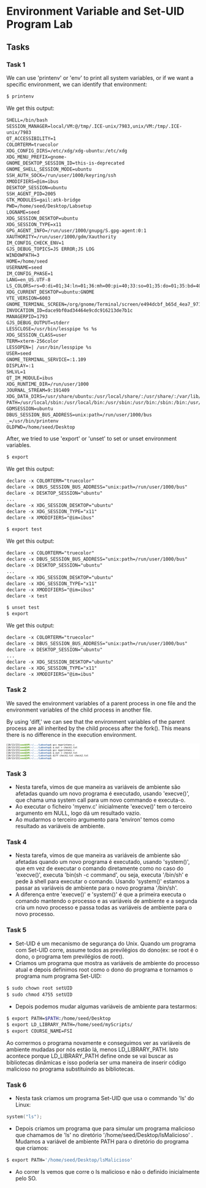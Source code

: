 # Environment Variable and Set-UID Program Lab

## Tasks

### Task 1
We can use 'printenv' or 'env' to print all system variables, or if we want a specific environment, we can identify that environment:<br>
 ```bash
 $ printenv
 ```
We get this output:


```
SHELL=/bin/bash
SESSION_MANAGER=local/VM:@/tmp/.ICE-unix/7983,unix/VM:/tmp/.ICE-unix/7983
QT_ACCESSIBILITY=1
COLORTERM=truecolor
XDG_CONFIG_DIRS=/etc/xdg/xdg-ubuntu:/etc/xdg
XDG_MENU_PREFIX=gnome-
GNOME_DESKTOP_SESSION_ID=this-is-deprecated
GNOME_SHELL_SESSION_MODE=ubuntu
SSH_AUTH_SOCK=/run/user/1000/keyring/ssh
XMODIFIERS=@im=ibus
DESKTOP_SESSION=ubuntu
SSH_AGENT_PID=2005
GTK_MODULES=gail:atk-bridge
PWD=/home/seed/Desktop/Labsetup
LOGNAME=seed
XDG_SESSION_DESKTOP=ubuntu
XDG_SESSION_TYPE=x11
GPG_AGENT_INFO=/run/user/1000/gnupg/S.gpg-agent:0:1
XAUTHORITY=/run/user/1000/gdm/Xauthority
IM_CONFIG_CHECK_ENV=1
GJS_DEBUG_TOPICS=JS ERROR;JS LOG
WINDOWPATH=3
HOME=/home/seed
USERNAME=seed
IM_CONFIG_PHASE=1
LANG=en_US.UTF-8
LS_COLORS=rs=0:di=01;34:ln=01;36:mh=00:pi=40;33:so=01;35:do=01;35:bd=40;33;01:cd=40;33;01:or=40;31;01:mi=00:su=37;41:sg=30;43:ca=30;41:tw=30;42:ow=34;42:st=37;44:ex=01;32:*.tar=01;31:*.tgz=01;31:*.arc=01;31:*.arj=01;31:*.taz=01;31:*.lha=01;31:*.lz4=01;31:*.lzh=01;31:*.lzma=01;31:*.tlz=01;31:*.txz=01;31:*.tzo=01;31:*.t7z=01;31:*.zip=01;31:*.z=01;31:*.dz=01;31:*.gz=01;31:*.lrz=01;31:*.lz=01;31:*.lzo=01;31:*.xz=01;31:*.zst=01;31:*.tzst=01;31:*.bz2=01;31:*.bz=01;31:*.tbz=01;31:*.tbz2=01;31:*.tz=01;31:*.deb=01;31:*.rpm=01;31:*.jar=01;31:*.war=01;31:*.ear=01;31:*.sar=01;31:*.rar=01;31:*.alz=01;31:*.ace=01;31:*.zoo=01;31:*.cpio=01;31:*.7z=01;31:*.rz=01;31:*.cab=01;31:*.wim=01;31:*.swm=01;31:*.dwm=01;31:*.esd=01;31:*.jpg=01;35:*.jpeg=01;35:*.mjpg=01;35:*.mjpeg=01;35:*.gif=01;35:*.bmp=01;35:*.pbm=01;35:*.pgm=01;35:*.ppm=01;35:*.tga=01;35:*.xbm=01;35:*.xpm=01;35:*.tif=01;35:*.tiff=01;35:*.png=01;35:*.svg=01;35:*.svgz=01;35:*.mng=01;35:*.pcx=01;35:*.mov=01;35:*.mpg=01;35:*.mpeg=01;35:*.m2v=01;35:*.mkv=01;35:*.webm=01;35:*.ogm=01;35:*.mp4=01;35:*.m4v=01;35:*.mp4v=01;35:*.vob=01;35:*.qt=01;35:*.nuv=01;35:*.wmv=01;35:*.asf=01;35:*.rm=01;35:*.rmvb=01;35:*.flc=01;35:*.avi=01;35:*.fli=01;35:*.flv=01;35:*.gl=01;35:*.dl=01;35:*.xcf=01;35:*.xwd=01;35:*.yuv=01;35:*.cgm=01;35:*.emf=01;35:*.ogv=01;35:*.ogx=01;35:*.aac=00;36:*.au=00;36:*.flac=00;36:*.m4a=00;36:*.mid=00;36:*.midi=00;36:*.mka=00;36:*.mp3=00;36:*.mpc=00;36:*.ogg=00;36:*.ra=00;36:*.wav=00;36:*.oga=00;36:*.opus=00;36:*.spx=00;36:*.xspf=00;36:
XDG_CURRENT_DESKTOP=ubuntu:GNOME
VTE_VERSION=6003
GNOME_TERMINAL_SCREEN=/org/gnome/Terminal/screen/e494dcbf_b65d_4ea7_9713_3704ed94ecdd
INVOCATION_ID=dace9bf0ad34464e9cdc916213de7b1c
MANAGERPID=1793
GJS_DEBUG_OUTPUT=stderr
LESSCLOSE=/usr/bin/lesspipe %s %s
XDG_SESSION_CLASS=user
TERM=xterm-256color
LESSOPEN=| /usr/bin/lesspipe %s
USER=seed
GNOME_TERMINAL_SERVICE=:1.109
DISPLAY=:1
SHLVL=1
QT_IM_MODULE=ibus
XDG_RUNTIME_DIR=/run/user/1000
JOURNAL_STREAM=9:191409
XDG_DATA_DIRS=/usr/share/ubuntu:/usr/local/share/:/usr/share/:/var/lib/snapd/desktop
PATH=/usr/local/sbin:/usr/local/bin:/usr/sbin:/usr/bin:/sbin:/bin:/usr/games:/usr/local/games:/snap/bin:.
GDMSESSION=ubuntu
DBUS_SESSION_BUS_ADDRESS=unix:path=/run/user/1000/bus
_=/usr/bin/printenv
OLDPWD=/home/seed/Desktop

```

After, we tried to use 'export' or 'unset' to set or unset environment variables.

```bash
$ export
 ```

We get this output:

```
declare -x COLORTERM="truecolor"
declare -x DBUS_SESSION_BUS_ADDRESS="unix:path=/run/user/1000/bus"
declare -x DESKTOP_SESSION="ubuntu"
...
declare -x XDG_SESSION_DESKTOP="ubuntu"
declare -x XDG_SESSION_TYPE="x11"
declare -x XMODIFIERS="@im=ibus"
```

```bash
$ export test
 ```

We get this output:

```
declare -x COLORTERM="truecolor"
declare -x DBUS_SESSION_BUS_ADDRESS="unix:path=/run/user/1000/bus"
declare -x DESKTOP_SESSION="ubuntu"
...
declare -x XDG_SESSION_DESKTOP="ubuntu"
declare -x XDG_SESSION_TYPE="x11"
declare -x XMODIFIERS="@im=ibus"
declare -x test
```

```bash
$ unset test
$ export
 ```

 We get this output:

 ```
declare -x COLORTERM="truecolor"
declare -x DBUS_SESSION_BUS_ADDRESS="unix:path=/run/user/1000/bus"
declare -x DESKTOP_SESSION="ubuntu"
...
declare -x XDG_SESSION_DESKTOP="ubuntu"
declare -x XDG_SESSION_TYPE="x11"
declare -x XMODIFIERS="@im=ibus"
```


### Task 2 
We saved the environment variables of a parent process in one file and the environment variables of the child process in another file.

By using 'diff,' we can see that the environment variables of the parent process are all inherited by the child process after the fork(). This means there is no difference in the execution environment.

![ForkDifference](/docs/week4/task2.png)

### Task 3
- Nesta tarefa, vimos de que maneira as variáveis de ambiente são afetadas quando um novo programa é executado, usando 'execve()', que chama uma system call para um novo commando e executa-o.
- Ao executar o ficheiro 'myenv.c' inicialmente 'execve()'  tem o terceiro argumento em NULL, logo dá um resultado vazio.
- Ao mudarmos o terceiro argumento para 'environ' temos como resultado as variáveis de ambiente.

### Task 4
- Nesta tarefa, vimos de que maneira as variáveis de ambiente são afetadas quando um novo programa é executado, usando 'system()', que em vez de executar o comando diretamente como no caso do 'execve()', executa 'bin(sh -c command', ou seja, executa '/bin/sh' e pede à shell para executar o comando.
 Usando 'system()' estamos a passar as variáveis de ambiente para o novo programa '/bin/sh'.
- A diferença entre 'execve()' e 'system()' é que a primeira executa o comando mantendo o processo e as variáveis de ambiente e a segunda cria um novo processo e passa todas as variáveis de ambiente para o novo processo.

 ### Task 5
- Set-UID é um mecanismo de segurança do Unix. Quando um programa com Set-UID corre, assume todos as previlégios do dono(ex: se root é o dono, o programa tem previlégios de root).
- Criamos um programa que mostra as variáveis de ambiente do processo atual e depois definimos root como o dono do programa e tornamos o programa num programa Set-UID: <br>
 ````bash
 $ sudo chown root setUID 
 $ sudo chmod 4755 setUID 
 ````
- Depois podemos mudar algumas variáveis de ambiente para testarmos:
````bash
$ export PATH=$PATH:/home/seed/Desktop
$ export LD_LIBRARY_PATH=/home/seed/myScripts/
$ export COURSE_NAME=FSI
````
Ao corrermos o programa novamente e conseguimos ver as variáveis de ambiente mudadas por nós estão lá, menos LD_LIBRARY_PATH. Isto acontece porque LD_LIBRARY_PATH define onde se vai buscar as bibliotecas dinâmicas e isso poderia ser uma maneira de inserir código malicioso no programa substituindo as bibliotecas.<br>


### Task 6
- Nesta task criamos um programa Set-UID que usa o commando 'ls' do Linux:
``` c
system("ls");
```
- Depois criamos um programa que para simular um   programa malicioso que chamamos de 'ls' no diretório '/home/seed/Desktop/lsMalicioso' .
Mudamos a variável de ambiente PATH para o diretório do programa que criamos:<br>
``` bash
$ export PATH='/home/seed/Desktop/lsMalicioso'
```
- Ao correr ls vemos que corre o ls malicioso e não o definido inicialmente pelo SO.